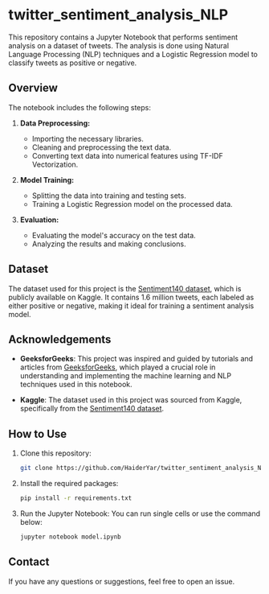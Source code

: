 # twitter_sentiment_analysis_NLP

This repository contains a Jupyter Notebook that performs sentiment analysis on a dataset of tweets. The analysis is done using Natural Language Processing (NLP) techniques and a Logistic Regression model to classify tweets as positive or negative.

## Overview

The notebook includes the following steps:
1. **Data Preprocessing:** 
   - Importing the necessary libraries.
   - Cleaning and preprocessing the text data.
   - Converting text data into numerical features using TF-IDF Vectorization.

2. **Model Training:**
   - Splitting the data into training and testing sets.
   - Training a Logistic Regression model on the processed data.

3. **Evaluation:**
   - Evaluating the model's accuracy on the test data.
   - Analyzing the results and making conclusions.

## Dataset

The dataset used for this project is the [Sentiment140 dataset](https://www.kaggle.com/datasets/kazanova/sentiment140), which is publicly available on Kaggle. It contains 1.6 million tweets, each labeled as either positive or negative, making it ideal for training a sentiment analysis model.

## Acknowledgements

- **GeeksforGeeks**: This project was inspired and guided by tutorials and articles from [GeeksforGeeks](https://www.geeksforgeeks.org/), which played a crucial role in understanding and implementing the machine learning and NLP techniques used in this notebook.

- **Kaggle**: The dataset used in this project was sourced from Kaggle, specifically from the [Sentiment140 dataset](https://www.kaggle.com/datasets/kazanova/sentiment140).

## How to Use

1. Clone this repository:
   ```bash
   git clone https://github.com/HaiderYar/twitter_sentiment_analysis_NLP.git
   ```

2. Install the required packages:
   ```bash
   pip install -r requirements.txt
   ```

3. Run the Jupyter Notebook:
   You can run single cells or use the command below:
   ```bash
   jupyter notebook model.ipynb
   ```

## Contact
If you have any questions or suggestions, feel free to open an issue.